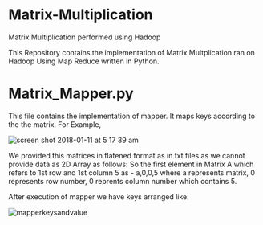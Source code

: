 # Matrix-Multiplication
Matrix Multiplication performed using Hadoop

This Repository contains the implementation of Matrix Multplication ran on Hadoop Using Map Reduce written in Python.


# Matrix_Mapper.py
This file contains the implementation of mapper. It maps keys according to the the matrix.
For Example, 

![screen shot 2018-01-11 at 5 17 39 am](https://user-images.githubusercontent.com/22648497/34820586-f5f6dc54-f68e-11e7-8b8d-6834079d6519.png)
   
   We provided this matrices in flatened format as in txt files as we cannot provide data as 2D Array as follows:
   So the first element in Matrix A which refers to 1st row and 1st column 5 as - a,0,0,5
   where a represents matrix, 0 represents row number, 0 reprents column number which contains 5.
   
   After execution of mapper we have keys arranged like:
   
   ![mapperkeysandvalue](https://user-images.githubusercontent.com/22648497/34820379-5ca48e2a-f68e-11e7-86e0-78474be2f236.png)
